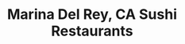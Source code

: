 ---
layout: city
title: Marina Del Rey, CA Sushi Restaurants
permalink: /california/marina-del-rey/
stateAbbr: CA
stateName: California
cityName: Marina Del Rey

---